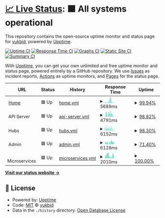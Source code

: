 # [📈 Live Status](https://status.yukb.id): <!--live status--> **🟩 All systems operational**

This repository contains the open-source uptime monitor and status page for [yukbid](https://status.yukb.id), powered by [Upptime](https://github.com/upptime/upptime).

[![Uptime CI](https://github.com/yukbid/upptime/workflows/Uptime%20CI/badge.svg)](https://github.com/yukbid/upptime/actions?query=workflow%3A%22Uptime+CI%22)
[![Response Time CI](https://github.com/yukbid/upptime/workflows/Response%20Time%20CI/badge.svg)](https://github.com/yukbid/upptime/actions?query=workflow%3A%22Response+Time+CI%22)
[![Graphs CI](https://github.com/yukbid/upptime/workflows/Graphs%20CI/badge.svg)](https://github.com/yukbid/upptime/actions?query=workflow%3A%22Graphs+CI%22)
[![Static Site CI](https://github.com/yukbid/upptime/workflows/Static%20Site%20CI/badge.svg)](https://github.com/yukbid/upptime/actions?query=workflow%3A%22Static+Site+CI%22)
[![Summary CI](https://github.com/yukbid/upptime/workflows/Summary%20CI/badge.svg)](https://github.com/yukbid/upptime/actions?query=workflow%3A%22Summary+CI%22)

With [Upptime](https://upptime.js.org), you can get your own unlimited and free uptime monitor and status page, powered entirely by a GitHub repository. We use [Issues](https://github.com/yukbid/upptime/issues) as incident reports, [Actions](https://github.com/yukbid/upptime/actions) as uptime monitors, and [Pages](https://status.yukb.id) for the status page.

<!--start: status pages-->
<!-- This summary is generated by Upptime (https://github.com/upptime/upptime) -->
<!-- Do not edit this manually, your changes will be overwritten -->
<!-- prettier-ignore -->
| URL | Status | History | Response Time | Uptime |
| --- | ------ | ------- | ------------- | ------ |
| <img alt="" src="https://favicons.githubusercontent.com/yukbid.com" height="13"> [Home](https://yukbid.com) | 🟩 Up | [home.yml](https://github.com/yukbid/upptime/commits/HEAD/history/home.yml) | <details><summary><img alt="Response time graph" src="./graphs/home/response-time-week.png" height="20"> 5689ms</summary><br><a href="https://status.yukb.id/history/home"><img alt="Response time 2417" src="https://img.shields.io/endpoint?url=https%3A%2F%2Fraw.githubusercontent.com%2Fyukbid%2Fupptime%2FHEAD%2Fapi%2Fhome%2Fresponse-time.json"></a><br><a href="https://status.yukb.id/history/home"><img alt="24-hour response time 1019" src="https://img.shields.io/endpoint?url=https%3A%2F%2Fraw.githubusercontent.com%2Fyukbid%2Fupptime%2FHEAD%2Fapi%2Fhome%2Fresponse-time-day.json"></a><br><a href="https://status.yukb.id/history/home"><img alt="7-day response time 5689" src="https://img.shields.io/endpoint?url=https%3A%2F%2Fraw.githubusercontent.com%2Fyukbid%2Fupptime%2FHEAD%2Fapi%2Fhome%2Fresponse-time-week.json"></a><br><a href="https://status.yukb.id/history/home"><img alt="30-day response time 3661" src="https://img.shields.io/endpoint?url=https%3A%2F%2Fraw.githubusercontent.com%2Fyukbid%2Fupptime%2FHEAD%2Fapi%2Fhome%2Fresponse-time-month.json"></a><br><a href="https://status.yukb.id/history/home"><img alt="1-year response time 2417" src="https://img.shields.io/endpoint?url=https%3A%2F%2Fraw.githubusercontent.com%2Fyukbid%2Fupptime%2FHEAD%2Fapi%2Fhome%2Fresponse-time-year.json"></a></details> | <details><summary><a href="https://status.yukb.id/history/home">99.94%</a></summary><a href="https://status.yukb.id/history/home"><img alt="All-time uptime 100.00%" src="https://img.shields.io/endpoint?url=https%3A%2F%2Fraw.githubusercontent.com%2Fyukbid%2Fupptime%2FHEAD%2Fapi%2Fhome%2Fuptime.json"></a><br><a href="https://status.yukb.id/history/home"><img alt="24-hour uptime 99.61%" src="https://img.shields.io/endpoint?url=https%3A%2F%2Fraw.githubusercontent.com%2Fyukbid%2Fupptime%2FHEAD%2Fapi%2Fhome%2Fuptime-day.json"></a><br><a href="https://status.yukb.id/history/home"><img alt="7-day uptime 99.94%" src="https://img.shields.io/endpoint?url=https%3A%2F%2Fraw.githubusercontent.com%2Fyukbid%2Fupptime%2FHEAD%2Fapi%2Fhome%2Fuptime-week.json"></a><br><a href="https://status.yukb.id/history/home"><img alt="30-day uptime 99.99%" src="https://img.shields.io/endpoint?url=https%3A%2F%2Fraw.githubusercontent.com%2Fyukbid%2Fupptime%2FHEAD%2Fapi%2Fhome%2Fuptime-month.json"></a><br><a href="https://status.yukb.id/history/home"><img alt="1-year uptime 100.00%" src="https://img.shields.io/endpoint?url=https%3A%2F%2Fraw.githubusercontent.com%2Fyukbid%2Fupptime%2FHEAD%2Fapi%2Fhome%2Fuptime-year.json"></a></details>
| <img alt="" src="https://favicons.githubusercontent.com/null" height="13"> API Server | 🟩 Up | [api-server.yml](https://github.com/yukbid/upptime/commits/HEAD/history/api-server.yml) | <details><summary><img alt="Response time graph" src="./graphs/api-server/response-time-week.png" height="20"> 4791ms</summary><br><a href="https://status.yukb.id/history/api-server"><img alt="Response time 4522" src="https://img.shields.io/endpoint?url=https%3A%2F%2Fraw.githubusercontent.com%2Fyukbid%2Fupptime%2FHEAD%2Fapi%2Fapi-server%2Fresponse-time.json"></a><br><a href="https://status.yukb.id/history/api-server"><img alt="24-hour response time 4117" src="https://img.shields.io/endpoint?url=https%3A%2F%2Fraw.githubusercontent.com%2Fyukbid%2Fupptime%2FHEAD%2Fapi%2Fapi-server%2Fresponse-time-day.json"></a><br><a href="https://status.yukb.id/history/api-server"><img alt="7-day response time 4791" src="https://img.shields.io/endpoint?url=https%3A%2F%2Fraw.githubusercontent.com%2Fyukbid%2Fupptime%2FHEAD%2Fapi%2Fapi-server%2Fresponse-time-week.json"></a><br><a href="https://status.yukb.id/history/api-server"><img alt="30-day response time 5000" src="https://img.shields.io/endpoint?url=https%3A%2F%2Fraw.githubusercontent.com%2Fyukbid%2Fupptime%2FHEAD%2Fapi%2Fapi-server%2Fresponse-time-month.json"></a><br><a href="https://status.yukb.id/history/api-server"><img alt="1-year response time 4522" src="https://img.shields.io/endpoint?url=https%3A%2F%2Fraw.githubusercontent.com%2Fyukbid%2Fupptime%2FHEAD%2Fapi%2Fapi-server%2Fresponse-time-year.json"></a></details> | <details><summary><a href="https://status.yukb.id/history/api-server">98.82%</a></summary><a href="https://status.yukb.id/history/api-server"><img alt="All-time uptime 99.84%" src="https://img.shields.io/endpoint?url=https%3A%2F%2Fraw.githubusercontent.com%2Fyukbid%2Fupptime%2FHEAD%2Fapi%2Fapi-server%2Fuptime.json"></a><br><a href="https://status.yukb.id/history/api-server"><img alt="24-hour uptime 98.94%" src="https://img.shields.io/endpoint?url=https%3A%2F%2Fraw.githubusercontent.com%2Fyukbid%2Fupptime%2FHEAD%2Fapi%2Fapi-server%2Fuptime-day.json"></a><br><a href="https://status.yukb.id/history/api-server"><img alt="7-day uptime 98.82%" src="https://img.shields.io/endpoint?url=https%3A%2F%2Fraw.githubusercontent.com%2Fyukbid%2Fupptime%2FHEAD%2Fapi%2Fapi-server%2Fuptime-week.json"></a><br><a href="https://status.yukb.id/history/api-server"><img alt="30-day uptime 99.73%" src="https://img.shields.io/endpoint?url=https%3A%2F%2Fraw.githubusercontent.com%2Fyukbid%2Fupptime%2FHEAD%2Fapi%2Fapi-server%2Fuptime-month.json"></a><br><a href="https://status.yukb.id/history/api-server"><img alt="1-year uptime 99.84%" src="https://img.shields.io/endpoint?url=https%3A%2F%2Fraw.githubusercontent.com%2Fyukbid%2Fupptime%2FHEAD%2Fapi%2Fapi-server%2Fuptime-year.json"></a></details>
| <img alt="" src="https://favicons.githubusercontent.com/null" height="13"> Hubs | 🟩 Up | [hubs.yml](https://github.com/yukbid/upptime/commits/HEAD/history/hubs.yml) | <details><summary><img alt="Response time graph" src="./graphs/hubs/response-time-week.png" height="20"> 6152ms</summary><br><a href="https://status.yukb.id/history/hubs"><img alt="Response time 6065" src="https://img.shields.io/endpoint?url=https%3A%2F%2Fraw.githubusercontent.com%2Fyukbid%2Fupptime%2FHEAD%2Fapi%2Fhubs%2Fresponse-time.json"></a><br><a href="https://status.yukb.id/history/hubs"><img alt="24-hour response time 6579" src="https://img.shields.io/endpoint?url=https%3A%2F%2Fraw.githubusercontent.com%2Fyukbid%2Fupptime%2FHEAD%2Fapi%2Fhubs%2Fresponse-time-day.json"></a><br><a href="https://status.yukb.id/history/hubs"><img alt="7-day response time 6152" src="https://img.shields.io/endpoint?url=https%3A%2F%2Fraw.githubusercontent.com%2Fyukbid%2Fupptime%2FHEAD%2Fapi%2Fhubs%2Fresponse-time-week.json"></a><br><a href="https://status.yukb.id/history/hubs"><img alt="30-day response time 7140" src="https://img.shields.io/endpoint?url=https%3A%2F%2Fraw.githubusercontent.com%2Fyukbid%2Fupptime%2FHEAD%2Fapi%2Fhubs%2Fresponse-time-month.json"></a><br><a href="https://status.yukb.id/history/hubs"><img alt="1-year response time 6065" src="https://img.shields.io/endpoint?url=https%3A%2F%2Fraw.githubusercontent.com%2Fyukbid%2Fupptime%2FHEAD%2Fapi%2Fhubs%2Fresponse-time-year.json"></a></details> | <details><summary><a href="https://status.yukb.id/history/hubs">98.30%</a></summary><a href="https://status.yukb.id/history/hubs"><img alt="All-time uptime 99.85%" src="https://img.shields.io/endpoint?url=https%3A%2F%2Fraw.githubusercontent.com%2Fyukbid%2Fupptime%2FHEAD%2Fapi%2Fhubs%2Fuptime.json"></a><br><a href="https://status.yukb.id/history/hubs"><img alt="24-hour uptime 100.00%" src="https://img.shields.io/endpoint?url=https%3A%2F%2Fraw.githubusercontent.com%2Fyukbid%2Fupptime%2FHEAD%2Fapi%2Fhubs%2Fuptime-day.json"></a><br><a href="https://status.yukb.id/history/hubs"><img alt="7-day uptime 98.30%" src="https://img.shields.io/endpoint?url=https%3A%2F%2Fraw.githubusercontent.com%2Fyukbid%2Fupptime%2FHEAD%2Fapi%2Fhubs%2Fuptime-week.json"></a><br><a href="https://status.yukb.id/history/hubs"><img alt="30-day uptime 99.61%" src="https://img.shields.io/endpoint?url=https%3A%2F%2Fraw.githubusercontent.com%2Fyukbid%2Fupptime%2FHEAD%2Fapi%2Fhubs%2Fuptime-month.json"></a><br><a href="https://status.yukb.id/history/hubs"><img alt="1-year uptime 99.85%" src="https://img.shields.io/endpoint?url=https%3A%2F%2Fraw.githubusercontent.com%2Fyukbid%2Fupptime%2FHEAD%2Fapi%2Fhubs%2Fuptime-year.json"></a></details>
| <img alt="" src="https://favicons.githubusercontent.com/null" height="13"> Admin | 🟩 Up | [admin.yml](https://github.com/yukbid/upptime/commits/HEAD/history/admin.yml) | <details><summary><img alt="Response time graph" src="./graphs/admin/response-time-week.png" height="20"> 6128ms</summary><br><a href="https://status.yukb.id/history/admin"><img alt="Response time 6442" src="https://img.shields.io/endpoint?url=https%3A%2F%2Fraw.githubusercontent.com%2Fyukbid%2Fupptime%2FHEAD%2Fapi%2Fadmin%2Fresponse-time.json"></a><br><a href="https://status.yukb.id/history/admin"><img alt="24-hour response time 6831" src="https://img.shields.io/endpoint?url=https%3A%2F%2Fraw.githubusercontent.com%2Fyukbid%2Fupptime%2FHEAD%2Fapi%2Fadmin%2Fresponse-time-day.json"></a><br><a href="https://status.yukb.id/history/admin"><img alt="7-day response time 6128" src="https://img.shields.io/endpoint?url=https%3A%2F%2Fraw.githubusercontent.com%2Fyukbid%2Fupptime%2FHEAD%2Fapi%2Fadmin%2Fresponse-time-week.json"></a><br><a href="https://status.yukb.id/history/admin"><img alt="30-day response time 6541" src="https://img.shields.io/endpoint?url=https%3A%2F%2Fraw.githubusercontent.com%2Fyukbid%2Fupptime%2FHEAD%2Fapi%2Fadmin%2Fresponse-time-month.json"></a><br><a href="https://status.yukb.id/history/admin"><img alt="1-year response time 6442" src="https://img.shields.io/endpoint?url=https%3A%2F%2Fraw.githubusercontent.com%2Fyukbid%2Fupptime%2FHEAD%2Fapi%2Fadmin%2Fresponse-time-year.json"></a></details> | <details><summary><a href="https://status.yukb.id/history/admin">71.40%</a></summary><a href="https://status.yukb.id/history/admin"><img alt="All-time uptime 93.58%" src="https://img.shields.io/endpoint?url=https%3A%2F%2Fraw.githubusercontent.com%2Fyukbid%2Fupptime%2FHEAD%2Fapi%2Fadmin%2Fuptime.json"></a><br><a href="https://status.yukb.id/history/admin"><img alt="24-hour uptime 90.15%" src="https://img.shields.io/endpoint?url=https%3A%2F%2Fraw.githubusercontent.com%2Fyukbid%2Fupptime%2FHEAD%2Fapi%2Fadmin%2Fuptime-day.json"></a><br><a href="https://status.yukb.id/history/admin"><img alt="7-day uptime 71.40%" src="https://img.shields.io/endpoint?url=https%3A%2F%2Fraw.githubusercontent.com%2Fyukbid%2Fupptime%2FHEAD%2Fapi%2Fadmin%2Fuptime-week.json"></a><br><a href="https://status.yukb.id/history/admin"><img alt="30-day uptime 81.46%" src="https://img.shields.io/endpoint?url=https%3A%2F%2Fraw.githubusercontent.com%2Fyukbid%2Fupptime%2FHEAD%2Fapi%2Fadmin%2Fuptime-month.json"></a><br><a href="https://status.yukb.id/history/admin"><img alt="1-year uptime 93.58%" src="https://img.shields.io/endpoint?url=https%3A%2F%2Fraw.githubusercontent.com%2Fyukbid%2Fupptime%2FHEAD%2Fapi%2Fadmin%2Fuptime-year.json"></a></details>
| <img alt="" src="https://favicons.githubusercontent.com/null" height="13"> Microservices | 🟩 Up | [microservices.yml](https://github.com/yukbid/upptime/commits/HEAD/history/microservices.yml) | <details><summary><img alt="Response time graph" src="./graphs/microservices/response-time-week.png" height="20"> 2010ms</summary><br><a href="https://status.yukb.id/history/microservices"><img alt="Response time 2089" src="https://img.shields.io/endpoint?url=https%3A%2F%2Fraw.githubusercontent.com%2Fyukbid%2Fupptime%2FHEAD%2Fapi%2Fmicroservices%2Fresponse-time.json"></a><br><a href="https://status.yukb.id/history/microservices"><img alt="24-hour response time 0" src="https://img.shields.io/endpoint?url=https%3A%2F%2Fraw.githubusercontent.com%2Fyukbid%2Fupptime%2FHEAD%2Fapi%2Fmicroservices%2Fresponse-time-day.json"></a><br><a href="https://status.yukb.id/history/microservices"><img alt="7-day response time 2010" src="https://img.shields.io/endpoint?url=https%3A%2F%2Fraw.githubusercontent.com%2Fyukbid%2Fupptime%2FHEAD%2Fapi%2Fmicroservices%2Fresponse-time-week.json"></a><br><a href="https://status.yukb.id/history/microservices"><img alt="30-day response time 2399" src="https://img.shields.io/endpoint?url=https%3A%2F%2Fraw.githubusercontent.com%2Fyukbid%2Fupptime%2FHEAD%2Fapi%2Fmicroservices%2Fresponse-time-month.json"></a><br><a href="https://status.yukb.id/history/microservices"><img alt="1-year response time 2089" src="https://img.shields.io/endpoint?url=https%3A%2F%2Fraw.githubusercontent.com%2Fyukbid%2Fupptime%2FHEAD%2Fapi%2Fmicroservices%2Fresponse-time-year.json"></a></details> | <details><summary><a href="https://status.yukb.id/history/microservices">100.00%</a></summary><a href="https://status.yukb.id/history/microservices"><img alt="All-time uptime 100.00%" src="https://img.shields.io/endpoint?url=https%3A%2F%2Fraw.githubusercontent.com%2Fyukbid%2Fupptime%2FHEAD%2Fapi%2Fmicroservices%2Fuptime.json"></a><br><a href="https://status.yukb.id/history/microservices"><img alt="24-hour uptime 100.00%" src="https://img.shields.io/endpoint?url=https%3A%2F%2Fraw.githubusercontent.com%2Fyukbid%2Fupptime%2FHEAD%2Fapi%2Fmicroservices%2Fuptime-day.json"></a><br><a href="https://status.yukb.id/history/microservices"><img alt="7-day uptime 100.00%" src="https://img.shields.io/endpoint?url=https%3A%2F%2Fraw.githubusercontent.com%2Fyukbid%2Fupptime%2FHEAD%2Fapi%2Fmicroservices%2Fuptime-week.json"></a><br><a href="https://status.yukb.id/history/microservices"><img alt="30-day uptime 100.00%" src="https://img.shields.io/endpoint?url=https%3A%2F%2Fraw.githubusercontent.com%2Fyukbid%2Fupptime%2FHEAD%2Fapi%2Fmicroservices%2Fuptime-month.json"></a><br><a href="https://status.yukb.id/history/microservices"><img alt="1-year uptime 100.00%" src="https://img.shields.io/endpoint?url=https%3A%2F%2Fraw.githubusercontent.com%2Fyukbid%2Fupptime%2FHEAD%2Fapi%2Fmicroservices%2Fuptime-year.json"></a></details>

<!--end: status pages-->

[**Visit our status website →**](https://status.yukb.id)

## 📄 License

- Powered by: [Upptime](https://github.com/upptime/upptime)
- Code: [MIT](./LICENSE) © [yukbid](https://status.yukb.id)
- Data in the `./history` directory: [Open Database License](https://opendatacommons.org/licenses/odbl/1-0/)
